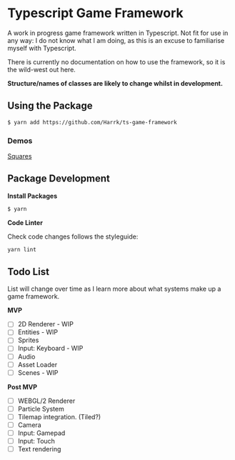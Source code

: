 # Typescript Game Framework

A work in progress game framework written in Typescript. 
Not fit for use in any way: I do not know what I am doing, as this is an excuse to familiarise myself with Typescript.

There is currently no documentation on how to use the framework, so it is the wild-west out here.

**Structure/names of classes are likely to change whilst in development.**

## Using the Package
```bash
$ yarn add https://github.com/Harrk/ts-game-framework
```

### Demos
[Squares](https://github.com/Harrk/tsgfw-square-demo)

## Package Development
**Install Packages**
```bash
$ yarn
```

**Code Linter**

Check code changes follows the styleguide:
```bash
yarn lint
```

## Todo List

List will change over time as I learn more about what systems make up a game framework.

**MVP**
- [ ] 2D Renderer - WIP
- [ ] Entities - WIP
- [ ] Sprites
- [ ] Input: Keyboard - WIP
- [ ] Audio
- [ ] Asset Loader
- [ ] Scenes - WIP

**Post MVP**
- [ ] WEBGL/2 Renderer
- [ ] Particle System
- [ ] Tilemap integration. (Tiled?)
- [ ] Camera
- [ ] Input: Gamepad
- [ ] Input: Touch
- [ ] Text rendering